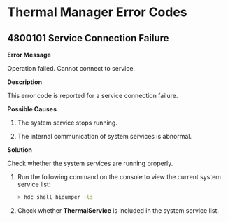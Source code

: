 # Thermal Manager Error Codes

## 4800101 Service Connection Failure

**Error Message**

Operation failed. Cannot connect to service.

**Description**

This error code is reported for a service connection failure.

**Possible Causes**

1. The system service stops running.

2. The internal communication of system services is abnormal.

**Solution**

Check whether the system services are running properly.

1. Run the following command on the console to view the current system service list:

    ```bash
    > hdc shell hidumper -ls
    ```

2. Check whether **ThermalService** is included in the system service list.
